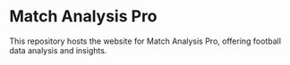 # Match Analysis Pro
This repository hosts the website for Match Analysis Pro, offering football data analysis and insights.

